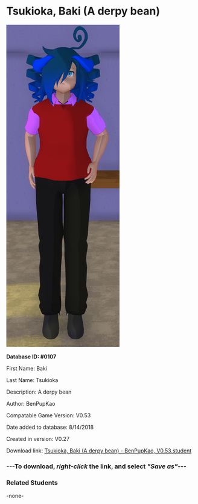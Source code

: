 # Tsukioka, Baki (A derpy bean)

<img src="../../Files/Images/Tsukioka, Baki (A derpy bean).png" title="Tsukioka, Baki (A derpy bean) - BenPupKao, V0.53">

**Database ID: #0107**

First Name: Baki

Last Name: Tsukioka

Description: A derpy bean

Author: BenPupKao

Compatable Game Version: V0.53

Date added to database: 8/14/2018

Created in version: V0.27

Download link: <a href="https://raw.githubusercontent.com/Arbiter1223/Daigaku-Gurashi-Custom-Students/master/Files/Student%20Files/Tsukioka%2C%20Baki%20(A%20derpy%20bean)%20-%20BenPupKao%2C%20V0.53.student">Tsukioka, Baki (A derpy bean) - BenPupKao, V0.53.student</a>

### ---**To download, _right-click_ the link, and select _"Save as"_**---

### Related Students

-none-
